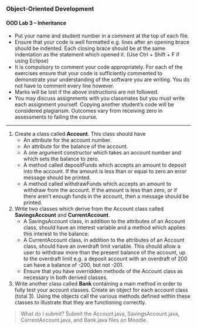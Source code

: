 ### Object-Oriented Development
#### OOD Lab 3 – Inheritance

- Put your name and student number in a comment at the top of each file.
- Ensure that your code is well formatted e.g. lines after an opening brace should be indented. Each closing brace should be at the same indentation as the statement which opened it. (Use Ctrl + Shift + F if using Eclipse)
- It is compulsory to comment your code appropriately. For each of the exercises ensure that your code is sufficiently commented to demonstrate your understanding of the software you are writing. You do not have to comment every line however.
- Marks will be lost if the above instructions are not followed.
- You may discuss assignments with you classmates but you must write each assignment yourself. Copying another student’s code will be considered plagiarism. Outcomes vary from receiving zero in assessments to failing the course.

---

1. Create a class called **Account**. This class should have
   - An attribute for the account number.
   - An attribute for the balance of the account.
   - A one argument constructor which takes an account number and which sets the balance to zero.
   - A method called depositFunds which accepts an amount to deposit into the account. If the amount is less than or equal to zero an error message should be printed.
   - A method called withdrawFunds which accepts an amount to withdraw from the account. If the amount is less than zero, or if there aren’t enough funds in the account, then a message should be printed.
2. Write two classes which derive from the Account class called **SavingsAccount** and **CurrentAccount**.
   - A SavingsAccount class, in addition to the attributes of an Account class, should have an interest variable and a method which applies this interest to the balance.
   - A CurrentAccount class, in addition to the attributes of an Account class, should have an overdraft limit variable. This should allow a user to withdraw more than the present balance of the account, up to the overdraft limit e.g. a deposit account with an overdraft of 200 can have a balance of -200, but not -201.
   - Ensure that you have overridden methods of the Account class as necessary in both derived classes.
3. Write another class called **Bank** containing a main method in order to fully test your account classes. Create an object for each account class (total 3). Using the objects call the various methods defined within these classes to illustrate that they are functioning correctly.

> What do I submit?
> Submit the Account.java, SavingsAccount.java, CurrentAccount.java,
> and Bank.java files on Moodle.
